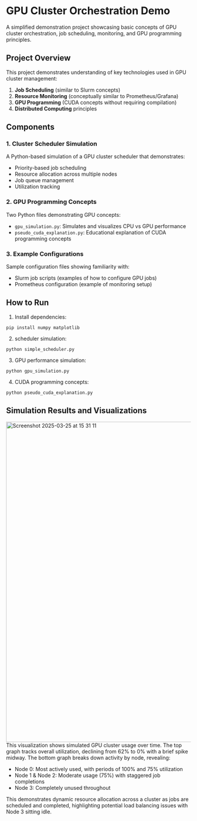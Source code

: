 # GPU Cluster Orchestration Demo

A simplified demonstration project showcasing basic concepts of GPU cluster orchestration, job scheduling, monitoring, and GPU programming principles.

## Project Overview

This project demonstrates understanding of key technologies used in GPU cluster management:

1. **Job Scheduling** (similar to Slurm concepts)
2. **Resource Monitoring** (conceptually similar to Prometheus/Grafana)
3. **GPU Programming** (CUDA concepts without requiring compilation)
4. **Distributed Computing** principles

## Components

### 1. Cluster Scheduler Simulation

A Python-based simulation of a GPU cluster scheduler that demonstrates:
* Priority-based job scheduling
* Resource allocation across multiple nodes
* Job queue management
* Utilization tracking

### 2. GPU Programming Concepts

Two Python files demonstrating GPU concepts:
* `gpu_simulation.py`: Simulates and visualizes CPU vs GPU performance
* `pseudo_cuda_explanation.py`: Educational explanation of CUDA programming concepts

### 3. Example Configurations

Sample configuration files showing familiarity with:
* Slurm job scripts (examples of how to configure GPU jobs)
* Prometheus configuration (example of monitoring setup)

## How to Run

1. Install dependencies:
```
pip install numpy matplotlib
```

2. scheduler simulation:
```
python simple_scheduler.py
```

3. GPU performance simulation:
```
python gpu_simulation.py
```

4. CUDA programming concepts:
```
python pseudo_cuda_explanation.py
```

## Simulation Results and Visualizations
<img width="872" alt="Screenshot 2025-03-25 at 15 31 11" src="https://github.com/user-attachments/assets/1bd3b83d-9faa-49c2-bf34-6b90d0fd57ca" />
This visualization shows simulated GPU cluster usage over time. The top graph tracks overall utilization, declining from 62% to 0% with a brief spike midway. The bottom graph breaks down activity by node, revealing:

- Node 0: Most actively used, with periods of 100% and 75% utilization
- Node 1 & Node 2: Moderate usage (75%) with staggered job completions 
- Node 3: Completely unused throughout

This demonstrates dynamic resource allocation across a cluster as jobs are scheduled and completed, highlighting potential load balancing issues with Node 3 sitting idle.


